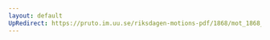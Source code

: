 ```yaml
---
layout: default
UpRedirect: https://pruto.im.uu.se/riksdagen-motions-pdf/1868/mot_1868__fk__66/mot_1868__fk__66-002.pdf
---
```

